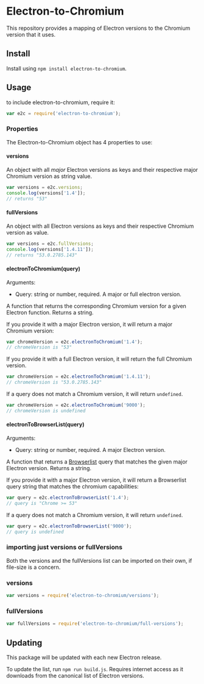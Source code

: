 # Electron-to-Chromium
This repository provides a mapping of Electron versions to the Chromium version that it uses.

## Install
Install using `npm install electron-to-chromium`.

## Usage
to include electron-to-chromium, require it:

```js
var e2c = require('electron-to-chromium');
```

### Properties
The Electron-to-Chromium object has 4 properties to use:

#### versions
An object with all _major_ Electron versions as keys and their respective major Chromium version as string value.

```js
var versions = e2c.versions;
console.log(versions['1.4']);
// returns "53"
```

#### fullVersions
An object with all Electron versions as keys and their respective Chromium version as value.

```js
var versions = e2c.fullVersions;
console.log(versions['1.4.11']);
// returns "53.0.2785.143"
```

#### electronToChromium(query)
Arguments:
* Query: string or number, required. A major or full electron version.

A function that returns the corresponding Chromium version for a given Electron function. Returns a string.

If you provide it with a major Electron version, it will return a major Chromium version:

```js
var chromeVersion = e2c.electronToChromium('1.4');
// chromeVersion is "53"
```

If you provide it with a full Electron version, it will return the full Chromium version.

```js
var chromeVersion = e2c.electronToChromium('1.4.11');
// chromeVersion is "53.0.2785.143"
```

If a query does not match a Chromium version, it will return `undefined`.

```js
var chromeVersion = e2c.electronToChromium('9000');
// chromeVersion is undefined
```

#### electronToBrowserList(query)
Arguments:
* Query: string or number, required. A major Electron version.

A function that returns a [Browserlist](https://github.com/ai/browserslist) query that matches the given major Electron version. Returns a string.

If you provide it with a major Electron version, it will return a Browserlist query string that matches the chromium capabilities:

```js
var query = e2c.electronToBrowserList('1.4');
// query is "Chrome >= 53"
```

If a query does not match a Chromium version, it will return `undefined`.

```js
var query = e2c.electronToBrowserList('9000');
// query is undefined
```

### importing just versions or fullVersions
Both the versions and the fullVersions list can be imported on their own, if file-size is a concern.

### versions

```js
var versions = require('electron-to-chromium/versions');
```

### fullVersions

```js
var fullVersions = require('electron-to-chromium/full-versions');
```


## Updating
This package will be updated with each new Electron release.

To update the list, run `npm run build.js`. Requires internet access as it downloads from the canonical list of Electron versions.
